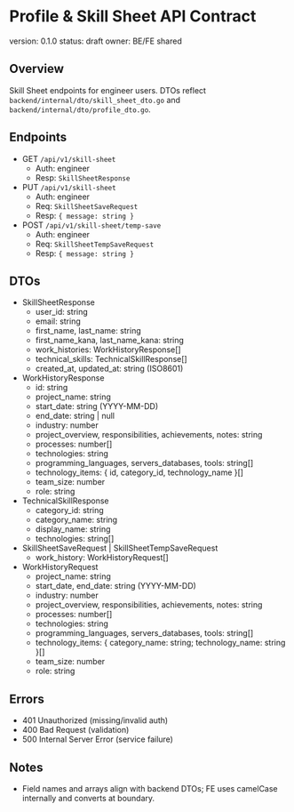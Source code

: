# Profile & Skill Sheet API Contract

version: 0.1.0
status: draft
owner: BE/FE shared

## Overview
Skill Sheet endpoints for engineer users. DTOs reflect `backend/internal/dto/skill_sheet_dto.go` and `backend/internal/dto/profile_dto.go`.

## Endpoints
- GET `/api/v1/skill-sheet`
  - Auth: engineer
  - Resp: `SkillSheetResponse`
- PUT `/api/v1/skill-sheet`
  - Auth: engineer
  - Req: `SkillSheetSaveRequest`
  - Resp: `{ message: string }`
- POST `/api/v1/skill-sheet/temp-save`
  - Auth: engineer
  - Req: `SkillSheetTempSaveRequest`
  - Resp: `{ message: string }`

## DTOs
- SkillSheetResponse
  - user_id: string
  - email: string
  - first_name, last_name: string
  - first_name_kana, last_name_kana: string
  - work_histories: WorkHistoryResponse[]
  - technical_skills: TechnicalSkillResponse[]
  - created_at, updated_at: string (ISO8601)
- WorkHistoryResponse
  - id: string
  - project_name: string
  - start_date: string (YYYY-MM-DD)
  - end_date: string | null
  - industry: number
  - project_overview, responsibilities, achievements, notes: string
  - processes: number[]
  - technologies: string
  - programming_languages, servers_databases, tools: string[]
  - technology_items: { id, category_id, technology_name }[]
  - team_size: number
  - role: string
- TechnicalSkillResponse
  - category_id: string
  - category_name: string
  - display_name: string
  - technologies: string[]
- SkillSheetSaveRequest | SkillSheetTempSaveRequest
  - work_history: WorkHistoryRequest[]
- WorkHistoryRequest
  - project_name: string
  - start_date, end_date: string (YYYY-MM-DD)
  - industry: number
  - project_overview, responsibilities, achievements, notes: string
  - processes: number[]
  - technologies: string
  - programming_languages, servers_databases, tools: string[]
  - technology_items: { category_name: string; technology_name: string }[]
  - team_size: number
  - role: string

## Errors
- 401 Unauthorized (missing/invalid auth)
- 400 Bad Request (validation)
- 500 Internal Server Error (service failure)

## Notes
- Field names and arrays align with backend DTOs; FE uses camelCase internally and converts at boundary.

